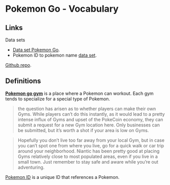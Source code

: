 # Pokemon Go - Vocabulary

## Links
Data sets
* [Data set Pokemon Go](https://www.kaggle.com/semioniy/predictemall/home).
* Pokemon ID to pokemon name [data set](https://www.kaggle.com/abcsds/pokemon#Pokemon.csv).

[Github repo](https://github.com/MaggieTsang/INFO370-Final-Project).



## Definitions

**[Pokemon go gym](https://bulbapedia.bulbagarden.net/wiki/Gym)** is a place where a Pokemon can workout. Each gym tends to specialize for a special type of Pokemon. 

> the question has arisen as to whether players can make their own Gyms. While players can’t do this instantly, as it would lead to a pretty intense influx of Gyms and upset of the PokeCoin economy, they can submit a request for a new Gym location here. Only businesses can be submitted, but it’s worth a shot if your area is low on Gyms.

> Hopefully you don’t live too far away from your local Gym, but in case you can’t spot one from where you live, go for a quick walk or car trip around your neighborhood. Niantic has been pretty good at placing Gyms relatively close to most populated areas, even if you live in a small town. Just remember to stay safe and aware while you’re out adventuring.

[Pokemon ID](https://bulbapedia.bulbagarden.net/wiki/List_of_Pok%C3%A9mon_by_National_Pok%C3%A9dex_number) is a unique ID that references a Pokemon.